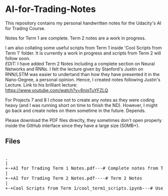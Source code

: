 # AI-for-Trading-Notes

This repository contains my personal handwritten notes for the Udacity's AI for Trading Course.

Notes for Term 1 are complete. 
Term 2 notes are a work in progress. 

I am also collating some useful scripts from Term 1 inside 'Cool Scripts from Term 1' folder. It is currently a work in progress and scripts from Term 2 will follow soon.  
_EDIT:_ I have added Term 2 Notes including a complete section on Neural Networks and RNNs. I felt the lecture given by Stanford's Justin on RNN/LSTM was easier to undertand than how they have presented it in the Nano-Degree, a personal opinion. Hence, I created notes following Justin's Lecture. Link to his brilliant lecture:  
https://www.youtube.com/watch?v=6niqTuYFZLQ  

For Projects 7 and 8 I chose not to create any notes as they were coding heavy (and I was running short on time to finish the ND). However, I might go back and create notes on them sometime in the future. Depends.  

Please download the PDF files direclty, they sometimes don't open properly inside the GitHub interface since they have a large size (50MB+). 

## Files

<pre>

.
|
+-+AI for Trading Term 1 Notes.pdf---# Complete notes from Term 1
|
+-+AI for Trading Term 2 Notes.pdf----# Term 2 Notes 
|
+-+Cool Scripts from Term 1/cool_term1_scripts.ipynb---# Useful Scripts

</pre>
